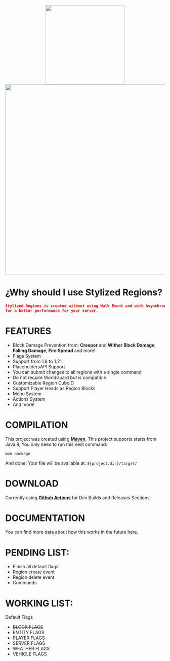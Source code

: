 <p align="center">
    <img src="https://i.imgur.com/U1szhnr.gif" width="250px">
    <img src="https://i.imgur.com/u0FtKgB.png" width="600px">
</p>

# ¿Why should I use Stylized Regions?

```JSON
Stylized Regions is created without using Walk Event and with Asynchronus Checks
for a better performance for your server.
```

# FEATURES

* Block Damage Prevention from: **Creeper** and **Wither Block Damage**, **Falling Damage**, **Fire Spread** and more!
* Flags System
* Support from 1.8 to 1.21
* PlaceholdersAPI Support
* You can submit changes to all regions with a single command
* Do not require WorldGuard but is compatible
* Customizable Region CuboID
* Support Player Heads as Region Blocks
* Menu System
* Actions System
* And more!

# COMPILATION

This project was created using **[Maven](https://maven.apache.org/)**, This project supports starts from Java 8, You only need to run this next command:
```mvn
mvn package
```
And done! Your file will be available at: `${project.dir}/target/`

# DOWNLOAD

Currently using **[Github Actions](https://github.com/BlueSlimeDev/StylizedRegions/actions)** for Dev Builds and Releases Sections.


# DOCUMENTATION

You can find more data about how this works in the future here.

# PENDING LIST:

* Finish all default flags
* Region create event
* Region delete event
* Commands

# WORKING LIST:

Default Flags
* ~~BLOCK  FLAGS~~
* ENTITY FLAGS
* PLAYER FLAGS
* SERVER FLAGS
* WEATHER FLAGS
* VEHICLE FLAGS